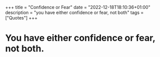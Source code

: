+++
title = "Confidence or Fear"
date = "2022-12-18T18:10:36+01:00"
description = "you have either confidence or fear, not both"
tags = ["Quotes"]
+++

# You have either confidence or fear, not both.
